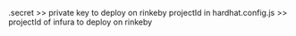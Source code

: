  .secret >> private key to deploy on rinkeby
 projectId in hardhat.config.js >> projectId of infura to deploy on rinkeby